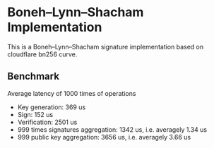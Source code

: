 # Boneh–Lynn–Shacham Implementation

This is a Boneh–Lynn–Shacham signature implementation based on cloudflare bn256 curve.

## Benchmark

Average latency of 1000 times of operations

* Key generation: 369 us
* Sign: 152 us
* Verification: 2501 us
* 999 times signatures aggregation: 1342 us, i.e. averagely 1.34 us
* 999 public key aggregation: 3656 us, i.e. averagely 3.66 us
